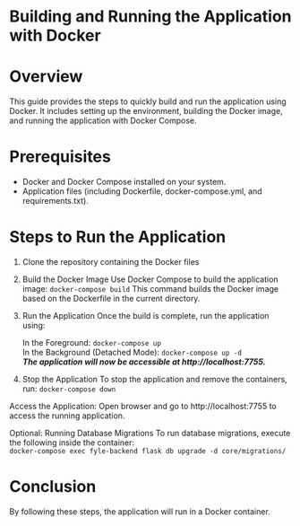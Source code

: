 # Building and Running the Application with Docker
# Overview
This guide provides the steps to quickly build and run the application using Docker. It includes setting up the environment, building the Docker image, and running the application with Docker Compose.

# Prerequisites
- Docker and Docker Compose installed on your system.
- Application files (including Dockerfile, docker-compose.yml, and requirements.txt).
    
# Steps to Run the Application
1. Clone the repository containing the Docker files

2. Build the Docker Image
    Use Docker Compose to build the application image:
    ```docker-compose build```
    This command builds the Docker image based on the Dockerfile in the current directory.

3. Run the Application
Once the build is complete, run the application using:

    In the Foreground: ```docker-compose up```\
    In the Background (Detached Mode): ```docker-compose up -d```\
    ***The application will now be accessible at http://localhost:7755.***

4. Stop the Application
To stop the application and remove the containers, run: ```docker-compose down```

Access the Application: Open browser and go to http://localhost:7755 to access the running application.

Optional: Running Database Migrations
To run database migrations, execute the following inside the container:\
```docker-compose exec fyle-backend flask db upgrade -d core/migrations/```

# Conclusion
By following these steps, the application will run in a Docker container.
